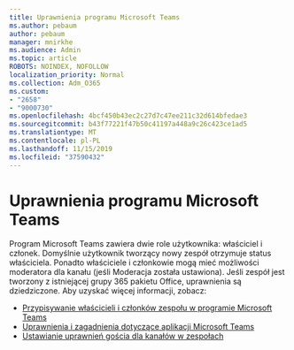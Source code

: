 ```yaml
---
title: Uprawnienia programu Microsoft Teams
ms.author: pebaum
author: pebaum
manager: mnirkhe
ms.audience: Admin
ms.topic: article
ROBOTS: NOINDEX, NOFOLLOW
localization_priority: Normal
ms.collection: Adm_O365
ms.custom:
- "2658"
- "9000730"
ms.openlocfilehash: 4bcf450b43ec2c27d7c47ee211c32d614bfedae3
ms.sourcegitcommit: b43f77221f47b50c41197a448a9c26c423ce1ad5
ms.translationtype: MT
ms.contentlocale: pl-PL
ms.lasthandoff: 11/15/2019
ms.locfileid: "37590432"
---
```

# <a name="microsoft-teams-permissions"></a>Uprawnienia programu Microsoft Teams

Program Microsoft Teams zawiera dwie role użytkownika: właściciel i członek. Domyślnie użytkownik tworzący nowy zespół otrzymuje status właściciela. Ponadto właściciele i członkowie mogą mieć możliwości moderatora dla kanału (jeśli Moderacja została ustawiona). Jeśli zespół jest tworzony z istniejącej grupy 365 pakietu Office, uprawnienia są dziedziczone. Aby uzyskać więcej informacji, zobacz:

- [Przypisywanie właścicieli i członków zespołu w programie Microsoft Teams](https://docs.microsoft.com/microsoftteams/assign-roles-permissions)
- [Uprawnienia i zagadnienia dotyczące aplikacji Microsoft Teams](https://docs.microsoft.com/microsoftteams/app-permissions)
- [Ustawianie uprawnień gościa dla kanałów w zespołach](https://support.office.com/article/4756c468-2746-4bfd-a582-736d55fcc169)
